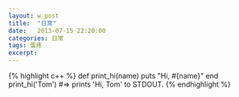 ```yaml
---
layout: w_post
title:  "日常"
date:   2013-07-15 22:20:00
categories: 日常
tags: 蛋疼
excerpt: 
---
```



{% highlight c++ %}
def print_hi(name)
  puts "Hi, #{name}"
end
print_hi('Tom')
#=> prints 'Hi, Tom' to STDOUT.
{% endhighlight %}
